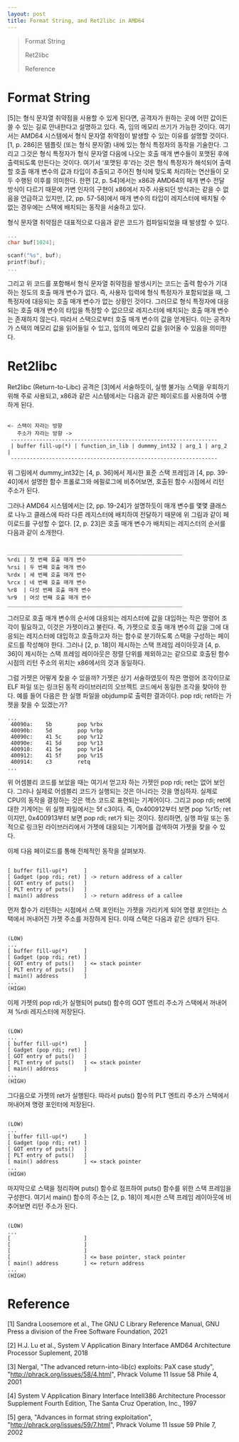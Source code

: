 ```yaml
---
layout: post
title: Format String, and Ret2libc in AMD64
---
```


> Format String
>
> Ret2libc
>
> Reference

# Format String
 [5]는 형식 문자열 취약점을 사용할 수 있게 된다면, 공격자가 원하는 곳에
어떤 값이든 쓸 수 있는 길로 안내한다고 설명하고 있다. 즉, 임의 메모리
쓰기가 가능한 것이다. 여기서는 AMD64 시스템에서 형식 문자열 취약점이
발생할 수 있는 이유를 설명할 것이다.
 [1, p. 286]은 템플릿 (또는 형식 문자열) 내에 있는 형식 특정자의 동작을
기술한다. 그리고 그것은 형식 특정자가 형식 문자열 다음에 나오는
호출 매개 변수들이 포맷된 후에 출력되도록 만든다는 것이다. 여기서 '포맷된
후'라는 것은 형식 특정자가 해석되어 출력할 호출 매개 변수의 값과 타입이
추출되고 주어진 형식에 맞도록 처리하는 연산들이 모두 수행된 이후를 의미한다.
한편 [2, p. 54]에서는 x86과 AMD64의 매개 변수 전달 방식이 다르기
때문에 가변 인자의 구현이 x86에서 자주 사용되던 방식과는 같을 수 없음을
언급하고 있지만, [2, pp. 57-58]에서 매개 변수의 타입이 레지스터에 배치될 수
없는 경우에는 스택에 배치되는 동작을 서술하고 있다.

 형식 문자열 취약점은 대표적으로 다음과 같은 코드가 컴파일되었을 때 발생할 수
있다.
```C
...
char buf[1024];

scanf("%s", buf);
printf(buf);
...
```
그리고 위 코드를 포함해서 형식 문자열 취약점을 발생시키는 코드는 출력 함수가
기대하는 정도의 호출 매개 변수가 없다. 즉, 사용자 입력에
형식 특정자가 포함되었을 때, 그 특정자에 대응되는 호출 매개 변수가 없는
상황인 것이다. 그러므로 형식 특정자에 대응되는 호출 매개 변수의 타입을
특정할 수 없으므로 레지스터에 배치되는 호출 매개 변수는 존재하지 않는다.
따라서 스택으로부터 호출 매개 변수의 값을 얻게된다. 이는 공격자가
스택의 메모리 값을 읽어들일 수 있고, 임의의 메모리 값을 읽어올 수 있음을
의미한다.

# Ret2libc
 Ret2libc (Return-to-Libc) 공격은 [3]에서 서술하듯이, 실행 불가능 스택을
우회하기 위해 주로 사용되고, x86과 같은 시스템에서는 다음과 같은 페이로드를
사용하여 수행하게 된다.
<pre><code>
<- 스택이 자라는 방향
   주소가 자라는 방향 ->
 -----------------------------------------------------------------
 | buffer fill-up(*) | function_in_lib | dummmy_int32 | arg_1 | arg_2 |
 -----------------------------------------------------------------
</code></pre>
위 그림에서 dummy_int32는 [4, p. 36]에서 제시한 표준 스택 프레임과
[4, pp. 39-40]에서 설명한 함수 프롤로그와 에필로그에 비추어보면, 호출된
함수 시점에서 리턴 주소가 된다.

 그러나 AMD64 시스템에서는 [2, pp. 19-24]가 설명하듯이 매개 변수를 몇몇
클래스로 나누고 클래스에 따라 다른 레지스터에 배치하여 전달하기 때문에
위 그림과 같이 페이로드를 구성할 수 없다. [2, p. 23]은 호출 매개 변수가
배치되는 레지스터의 순서를 다음과 같이 소개한다.
<pre><code>
_______________________________________________________
%rdi | 첫 번째 호출 매개 변수
%rsi | 두 번째 호출 매개 변수
%rdx | 세 번째 호출 매개 변수
%rcx | 네 번째 호출 매개 변수
%r8  | 다섯 번째 호출 매개 변수
%r9  | 여섯 번째 호출 매개 변수
_______________________________________________________
</code></pre>
그러므로 호출 매개 변수의 순서에 대응되는 레지스터에 값을 대입하는 작은
명령어 조각이 필요하고, 이것은 가젯이라고 불린다. 즉, 가젯으로 호출 매개
변수의 값을 그에 대응되는 레지스터에 대입하고 호출하고자 하는 함수로
분기하도록 스택을 구성하는 페이로드를 작성해야 한다. 그러나 [2, p. 18]이
제시하는 스택 프레임 레이아웃과 [4, p. 36]이 제시하는 스택 프레임
레이아웃은 정렬 단위를 제외하고는 같으므로 호출된 함수 시점의 리턴 주소의
위치는 x86에서의 것과 동일하다.

그럼 가젯은 어떻게 찾을 수 있을까? 가젯은 상기 서술하였듯이 작은 명령어
조각이므로 ELF 파일 또는 링크된 동적 라이브러리의 오브젝트 코드에서
동일한 조각을 찾아야 한다. 예를 들어 다음은 한 실행 파일을 objdump로
출력한 결과이다. pop rdi; ret라는 가젯을 찾을 수 있겠는가?
```assembly
...
 40090a:    5b        pop %rbx
 40090b:    5d        pop %rbp
 40090c:    41 5c     pop %r12
 40090e:    41 5d     pop %r13
 400910:    41 5e     pop %r14
 400912:    41 5f     pop %r15
 400914:    c3        retq
...
```
위 어셈블리 코드를 보았을 때는 여기서 얻고자 하는 가젯인 pop rdi; ret는
없어 보인다. 그러나 실제로 어셈블리 코드가 실행되는 것은 아니라는 것을
명심하자. 실제로 CPU의 동작을 결정하는 것은 헥스 코드로 표현되는 기계어이다.
그리고 pop rdi; ret에 대한 기계어는 위 실행 파일에서는 5f c3이다. 즉,
0x400912부터 보면 pop %r15; ret이지만, 0x400913부터 보면 pop rdi; ret가
되는 것이다. 정리하면, 실행 파일 또는 동적으로 링크된 라이브러리에서 가젯에
대응되는 기계어를 검색하여 가젯을 찾을 수 있다.

이제 다음 페이로드를 통해 전체적인 동작을 살펴보자.
<pre><code>
[ buffer fill-up(*)     ]
[ Gadget (pop rdi; ret) ] -> return address of a caller
[ GOT entry of puts()   ]
[ PLT entry of puts()   ]
[ main() address        ] -> return address of a callee
</code></pre>
먼저 함수가 리턴하는 시점에서 스택 포인터는 가젯을 가리키게 되어 명령
포인터는 스택에서 꺼내어진 가젯 주소를 저장하게 된다. 이때 스택은 다음과
같은 상태가 된다.
<pre><code>
(LOW)
...
[ buffer fill-up(*)     ]
[ Gadget (pop rdi; ret) ]
[ GOT entry of puts()   ] <= stack pointer
[ PLT entry of puts()   ]
[ main() address        ]
...
(HIGH)
</code></pre>
이제 가젯의 pop rdi;가 실행되어 puts() 함수의 GOT 엔트리 주소가 스택에서
꺼내어져 %rdi 레지스터에 저장된다.
<pre><code>
(LOW)
...
[ buffer fill-up(*)     ]
[ Gadget (pop rdi; ret) ]
[ GOT entry of puts()   ]
[ PLT entry of puts()   ] <= stack pointer
[ main() address        ]
...
(HIGH)
</code></pre>
그다음으로 가젯의 ret가 실행된다. 따라서 puts() 함수의 PLT 엔트리 주소가
스택에서 꺼내어져 명령 포인터에 저장된다.
<pre><code>
(LOW)
...
[ buffer fill-up(*)     ]
[ Gadget (pop rdi; ret) ]
[ GOT entry of puts()   ]
[ PLT entry of puts()   ]
[ main() address        ] <= stack pointer
...
(HIGH)
</code></pre>
마지막으로 스택을 정리하며 puts() 함수로 점프하여 puts() 함수를 위한
스택 프레임을 구성한다. 여기서 main() 함수의 주소는 [2, p. 18]이
제시한 스택 프레임 레이아웃에 비추어보면 리턴 주소가 된다.
<pre><code>
(LOW)
...
[                       ]
[                       ]
[                       ]
[                       ] <= base pointer, stack pointer
[ main() address        ] <= return address
...
(HIGH)
</code></pre>

# Reference
[1] Sandra Loosemore et al., The GNU C Library Reference
Manual, GNU Press a division of the Free Software Foundation,
2021

[2] H.J. Lu et al., System V Application Binary Interface
AMD64 Architecture Processor Suplement, 2018

[3] Nergal, "The advanced return-into-lib(c) exploits: PaX case
study", "http://phrack.org/issues/58/4.html", Phrack Volume 11
Issue 58 Phile 4, 2001

[4] System V Application Binary Interface IntelI386 Architecture
Processor Supplement Fourth Edition, The Santa Cruz Operation, Inc.,
1997

[5] gera, "Advances in format string exploitation",
"http://phrack.org/issues/59/7.html", Phrack Volume 11 Issue 59
Phile 7, 2002

